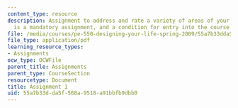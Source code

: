 ```yaml
---
content_type: resource
description: Assignment to address and rate a variety of areas of your life. This
  is a mandatory assignment, and a condition for entry into the course.
file: /media/courses/pe-550-designing-your-life-spring-2009/55a7b33dda5f568a9518a91bbfb9dbb0_MITPE_550iap09_s09_assn01_iap07.pdf
file_type: application/pdf
learning_resource_types:
- Assignments
ocw_type: OCWFile
parent_title: Assignments
parent_type: CourseSection
resourcetype: Document
title: Assignment 1
uid: 55a7b33d-da5f-568a-9518-a91bbfb9dbb0
---
```

